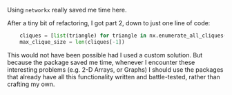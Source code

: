 Using `networkx` really saved me time here.

After a tiny bit of refactoring, I got part 2, down to just one line of code:

```python
    cliques = [list(triangle) for triangle in nx.enumerate_all_cliques(G)]
    max_clique_size = len(cliques[-1])
```

This would not have been possible had I used a custom solution. But because the package saved me time, whenever I encounter these interesting problems (e.g. 2-D Arrays, or Graphs) I should use the packages that already have all this functionality written and battle-tested, rather than crafting my own.
